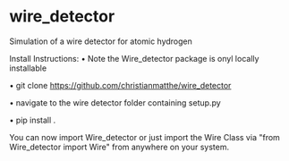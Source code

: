 # wire_detector

Simulation of a wire detector for atomic hydrogen

Install Instructions:
• Note the Wire_detector package is onyl locally installable

• git clone https://github.com/christianmatthe/wire_detector

• navigate to the wire detector folder containing setup.py

• pip install .

You can now import Wire_detector or just import the Wire Class via "from Wire_detector import Wire" from anywhere on your system.
